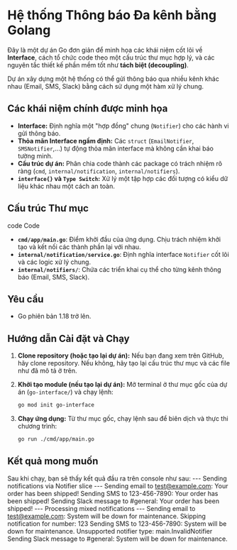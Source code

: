 # Hệ thống Thông báo Đa kênh bằng Golang

Đây là một dự án Go đơn giản để minh họa các khái niệm cốt lõi về **Interface**, cách tổ chức code theo một cấu trúc thư mục hợp lý, và các nguyên tắc thiết kế phần mềm tốt như **tách biệt (decoupling)**.

Dự án xây dựng một hệ thống có thể gửi thông báo qua nhiều kênh khác nhau (Email, SMS, Slack) bằng cách sử dụng một hàm xử lý chung.

## Các khái niệm chính được minh họa

- **Interface:** Định nghĩa một "hợp đồng" chung (`Notifier`) cho các hành vi gửi thông báo.
- **Thỏa mãn Interface ngầm định:** Các `struct` (`EmailNotifier`, `SMSNotifier`,...) tự động thỏa mãn interface mà không cần khai báo tường minh.
- **Cấu trúc dự án:** Phân chia code thành các package có trách nhiệm rõ ràng (`cmd`, `internal/notification`, `internal/notifiers`).
- **`interface{}` và `Type Switch`:** Xử lý một tập hợp các đối tượng có kiểu dữ liệu khác nhau một cách an toàn.

## Cấu trúc Thư mục
code
Code

- **`cmd/app/main.go`**: Điểm khởi đầu của ứng dụng. Chịu trách nhiệm khởi tạo và kết nối các thành phần lại với nhau.
- **`internal/notification/service.go`**: Định nghĩa interface `Notifier` cốt lõi và các logic xử lý chung.
- **`internal/notifiers/`**: Chứa các triển khai cụ thể cho từng kênh thông báo (Email, SMS, Slack).

## Yêu cầu

- Go phiên bản 1.18 trở lên.

## Hướng dẫn Cài đặt và Chạy

1.  **Clone repository (hoặc tạo lại dự án):**
    Nếu bạn đang xem trên GitHub, hãy clone repository. Nếu không, hãy tạo lại cấu trúc thư mục và các file như đã mô tả ở trên.

2.  **Khởi tạo module (nếu tạo lại dự án):**
    Mở terminal ở thư mục gốc của dự án (`go-interface/`) và chạy lệnh:

    ```bash
    go mod init go-interface
    ```

3.  **Chạy ứng dụng:**
    Từ thư mục gốc, chạy lệnh sau để biên dịch và thực thi chương trình:
    ```bash
    go run ./cmd/app/main.go
    ```

## Kết quả mong muốn

Sau khi chạy, bạn sẽ thấy kết quả đầu ra trên console như sau:
--- Sending notifications via Notifier slice ---
Sending email to test@example.com: Your order has been shipped!
Sending SMS to 123-456-7890: Your order has been shipped!
Sending Slack message to #general: Your order has been shipped!
--- Processing mixed notifications ---
Sending email to test@example.com: System will be down for maintenance.
Skipping notification for number: 123
Sending SMS to 123-456-7890: System will be down for maintenance.
Unsupported notifier type: main.InvalidNotifier
Sending Slack message to #general: System will be down for maintenance.
